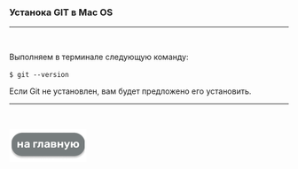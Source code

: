 ### Устанока GIT в Mac OS
---

<br>

Выполняем в терминале следующую команду:

`$ git --version`

Если Git не установлен, вам будет предложено его установить.

---

<br>

[![на Главную](./assets/mainpage.png)](./readme.md)